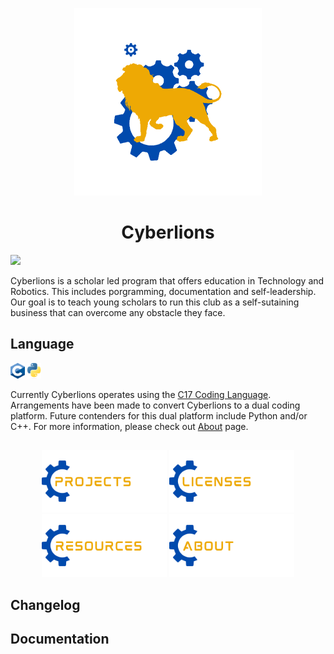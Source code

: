 <p align="center"><a href="#"><img src="https://github.com/CarlosIsCringe/Cyberlions/blob/main/Branding/ROBOTICS.png" height="300"></a></p>

<h1 align="center">Cyberlions</h1>

<img src="https://i.creativecommons.org/l/by-nc-nd/4.0/88x31.png">

Cyberlions is a scholar led program that offers education in Technology and Robotics. This includes porgramming, documentation and self-leadership. Our goal is to teach young scholars to run this club as a self-sutaining business that can overcome any obstacle they face.

## Language

<p align="left">
<a href="#"><img src="https://github.com/CarlosIsCringe/Cyberlions/blob/main/Branding/CVERSION.png" height="25"></a>
<a href="#"><img src="https://github.com/CarlosIsCringe/Cyberlions/blob/main/Branding/PYTHON.png" height="25"></a>
</p>

Currently Cyberlions operates using the [C17 Coding Language](https://en.wikipedia.org/wiki/C17_(C_standard_revision)). Arrangements have been made to convert Cyberlions to a dual coding platform. Future contenders for this dual platform include Python and/or C++. For more information, please check out [About]() page.

##

<p align="center">
<a href="#"><img src="https://github.com/CarlosIsCringe/Cyberlions/blob/main/Branding/PROJECTS.png" height="100"></a>
<a href="#"><img src="https://github.com/CarlosIsCringe/Cyberlions/blob/main/Branding/LICENSES.png" height="100"></a>
<a href="#"><img src="https://github.com/CarlosIsCringe/Cyberlions/blob/main/Branding/RESOURCES.png" height="100"></a>
<a href="#"><img src="https://github.com/CarlosIsCringe/Cyberlions/blob/main/Branding/ABOUT.png" height="100"></a>
</p>

## Changelog



## Documentation

